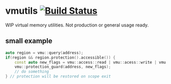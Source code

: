 # vmutils [![Build Status](https://travis-ci.org/JustasMasiulis/vmutils.svg?branch=master)](https://travis-ci.org/JustasMasiulis/vmutils)

WIP virtual memory utilities. Not production or general usage ready.

## small example
```cpp
auto region = vmu::query(address);
if(region && region.protection().accessible()) {
    const auto new_flags = vmu::access::read | vmu::acess::write | vmu::access::execute;
    vmu::protection_guard(address, new_flags);
    // do something
} // protection will be restored on scope exit
```
